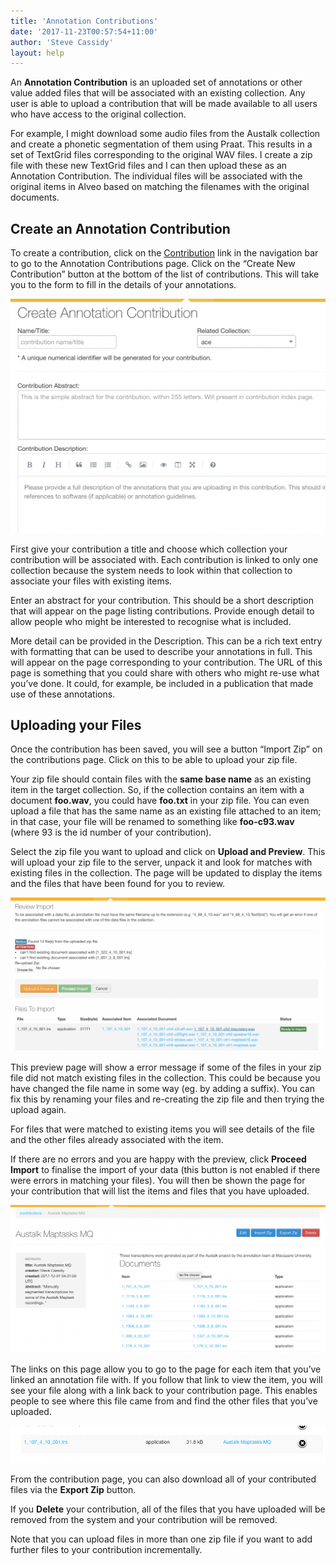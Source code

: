 ```yaml
---
title: 'Annotation Contributions'
date: '2017-11-23T00:57:54+11:00'
author: 'Steve Cassidy'
layout: help
---
```


An **Annotation Contribution** is an uploaded set of annotations or other value added files that will be associated with an existing collection. Any user is able to upload a contribution that will be made available to all users who have access to the original collection.



For example, I might download some audio files from the Austalk collection and create a phonetic segmentation of them using Praat. This results in a set of TextGrid files corresponding to the original WAV files. I create a zip file with these new TextGrid files and I can then upload these as an Annotation Contribution. The individual files will be associated with the original items in Alveo based on matching the filenames with the original documents.



## Create an Annotation Contribution



To create a contribution, click on the [Contribution](https://app.alveo.edu.au/contrib) link in the navigation bar to go to the Annotation Contributions page. Click on the “Create New Contribution” button at the bottom of the list of contributions. This will take you to the form to fill in the details of your annotations.

![Annotation Creation Form Screenshot](/assets/files/2017/12/Screen-Shot-2017-12-01-at-4.40.33-pm-1024x761.png)

First give your contribution a title and choose which collection your contribution will be associated with. Each contribution is linked to only one collection because the system needs to look within that collection to associate your files with existing items.

Enter an abstract for your contribution. This should be a short description that will appear on the page listing contributions. Provide enough detail to allow people who might be interested to recognise what is included.

More detail can be provided in the Description. This can be a rich text entry with formatting that can be used to describe your annotations in full. This will appear on the page corresponding to your contribution. The URL of this page is something that you could share with others who might re-use what you’ve done. It could, for example, be included in a publication that made use of these annotations.

## Uploading your Files



Once the contribution has been saved, you will see a button “Import Zip” on the contributions page. Click on this to be able to upload your zip file.

Your zip file should contain files with the **same base name** as an existing item in the target collection. So, if the collection contains an item with a document **foo.wav**, you could have **foo.txt** in your zip file. You can even upload a file that has the same name as an existing file attached to an item; in that case, your file will be renamed to something like **foo-c93.wav** (where 93 is the id number of your contribution).

Select the zip file you want to upload and click on **Upload and Preview**. This will upload your zip file to the server, unpack it and look for matches with existing files in the collection. The page will be updated to display the items and the files that have been found for you to review.

![screen shot of contribution upload preview page](/assets/files/2017/12/Screen-Shot-2017-12-01-at-5.18.03-pm-1024x498.png)

This preview page will show a error message if some of the files in your zip file did not match existing files in the collection. This could be because you have changed the file name in some way (eg. by adding a suffix). You can fix this by renaming your files and re-creating the zip file and then trying the upload again.

For files that were matched to existing items you will see details of the file and the other files already associated with the item.

If there are no errors and you are happy with the preview, click **Proceed Import** to finalise the import of your data (this button is not enabled if there were errors in matching your files). You will then be shown the page for your contribution that will list the items and files that you have uploaded.

![screen shot showing a contribution page](/assets/files/2017/12/Screen-Shot-2017-12-01-at-5.30.07-pm-1024x483.png)



The links on this page allow you to go to the page for each item that you’ve linked an annotation file with. If you follow that link to view the item, you will see your file along with a link back to your contribution page. This enables people to see where this file came from and find the other files that you’ve uploaded.

![screen shot of a file from a contribution](/assets/files/2017/12/Screen-Shot-2017-12-01-at-6.13.02-pm.png)

From the contribution page, you can also download all of your contributed files via the **Export Zip** button.

If you **Delete** your contribution, all of the files that you have uploaded will be removed from the system and your contribution will be removed.

Note that you can upload files in more than one zip file if you want to add further files to your contribution incrementally.



